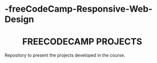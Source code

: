 # -freeCodeCamp-Responsive-Web-Design
<h1 align="center">
FREECODECAMP PROJECTS
</h1>
Repository to present the projects developed in the course.
